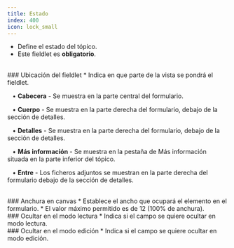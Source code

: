 ```yaml
---
title: Estado
index: 400
icon: lock_small
---
```

* Define el estado del tópico.
* Este fieldlet es **obligatorio**.

<br />
### Ubicación del fieldlet
* Indica en que parte de la vista se pondrá el fieldlet. <br />

&nbsp; &nbsp;• **Cabecera** - Se muestra en la parte central del formulario. <br />

&nbsp; &nbsp;• **Cuerpo** - Se muestra en la parte derecha del formulario, debajo de la sección de detalles.<br />

&nbsp; &nbsp;• **Detalles** - Se muestra en la parte derecha del formulario, debajo de la sección de detalles.<br />

&nbsp; &nbsp;• **Más información** - Se muestra en la pestaña de Más información situada en la parte inferior del tópico.<br />

&nbsp; &nbsp;• **Entre** - Los ficheros adjuntos se muestran en la parte derecha del formulario debajo de la sección de detalles.<br />

<br />
### Anchura en canvas
* Establece el ancho que ocupará el elemento en el formulario.
* El valor máximo permitido es de 12 (100% de anchura).

<br />
### Ocultar en el modo lectura
* Indica si el campo se quiere ocultar en modo lectura.

<br />
### Ocultar en el modo edición
* Indica si el campo se quiere ocultar en modo edición.